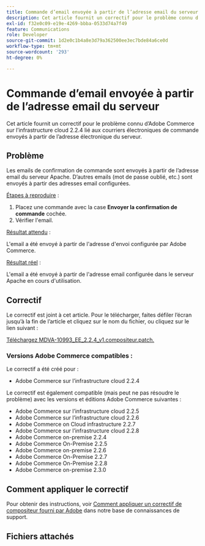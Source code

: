 ```yaml
---
title: Commande d’email envoyée à partir de l’adresse email du serveur
description: Cet article fournit un correctif pour le problème connu d’Adobe Commerce sur l’infrastructure cloud 2.2.4 lié aux courriers électroniques de commande envoyés à partir de l’adresse électronique du serveur.
exl-id: f32e0c09-e19e-4269-bbba-0533d74a7f49
feature: Communications
role: Developer
source-git-commit: 1d2e0c1b4a8e3d79a362500ee3ec7bde84a6ce0d
workflow-type: tm+mt
source-wordcount: '293'
ht-degree: 0%

---
```


# Commande d’email envoyée à partir de l’adresse email du serveur

Cet article fournit un correctif pour le problème connu d’Adobe Commerce sur l’infrastructure cloud 2.2.4 lié aux courriers électroniques de commande envoyés à partir de l’adresse électronique du serveur.

## Problème

Les emails de confirmation de commande sont envoyés à partir de l’adresse email du serveur Apache. D’autres emails (mot de passe oublié, etc.) sont envoyés à partir des adresses email configurées.

<u>Étapes à reproduire</u> :

1. Placez une commande avec la case **Envoyer la confirmation de commande** cochée.
1. Vérifier l&#39;email.

<u>Résultat attendu</u> :

L&#39;email a été envoyé à partir de l&#39;adresse d&#39;envoi configurée par Adobe Commerce.

<u>Résultat réel</u> :

L&#39;email a été envoyé à partir de l&#39;adresse email configurée dans le serveur Apache en cours d&#39;utilisation.

## Correctif

Le correctif est joint à cet article. Pour le télécharger, faites défiler l’écran jusqu’à la fin de l’article et cliquez sur le nom du fichier, ou cliquez sur le lien suivant :

[Téléchargez MDVA-10993\_EE\_2.2.4\_v1.compositeur.patch.](assets/MDVA-10993_EE_2.2.4_v1.composer.patch.zip)

### Versions Adobe Commerce compatibles :

Le correctif a été créé pour :

* Adobe Commerce sur l’infrastructure cloud 2.2.4

Le correctif est également compatible (mais peut ne pas résoudre le problème) avec les versions et éditions Adobe Commerce suivantes :

* Adobe Commerce sur l’infrastructure cloud 2.2.5
* Adobe Commerce sur l’infrastructure cloud 2.2.6
* Adobe Commerce on Cloud infrastructure 2.2.7
* Adobe Commerce sur l’infrastructure cloud 2.2.8
* Adobe Commerce on-premise 2.2.4
* Adobe Commerce On-Premise 2.2.5
* Adobe Commerce on-premise 2.2.6
* Adobe Commerce On-Premise 2.2.7
* Adobe Commerce On-Premise 2.2.8
* Adobe Commerce on-premise 2.3.0

## Comment appliquer le correctif

Pour obtenir des instructions, voir [Comment appliquer un correctif de compositeur fourni par Adobe](/help/how-to/general/how-to-apply-a-composer-patch-provided-by-magento.md) dans notre base de connaissances de support.

## Fichiers attachés
